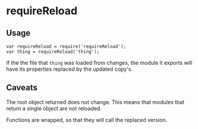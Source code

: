 requireReload
=============

Usage
-----

    var requireReload = require('requireReload');
    var thing = requireReload('thing');

If the the file that `thing` was loaded from changes, the module it exports will have its properties replaced by the updated copy's.

Caveats
-------

The root object returned does not change. This means that modules that return a
single object are not reloaded.

Functions are wrapped, so that they will call the replaced version.
